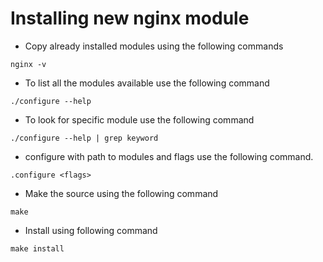 # Installing new nginx module
* Copy already installed modules using the following commands
```
nginx -v
```
* To list all the modules available use the following command
```
./configure --help 
```
* To look for specific module use the following command
```
./configure --help | grep keyword
```
* configure with path to modules and flags use the following command.
```
.configure <flags>
```
* Make the source using the following command
```
make
```
* Install using following command
```
make install
```


